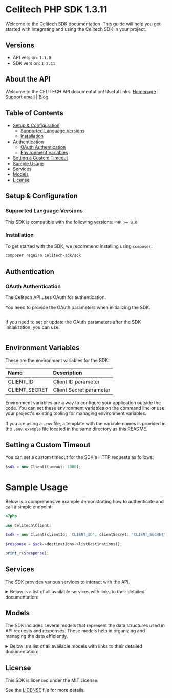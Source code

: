 # Celitech PHP SDK 1.3.11


Welcome to the Celitech SDK documentation. This guide will help you get started with integrating and using the Celitech SDK in your project.

## Versions

- API version: `1.1.0`
- SDK version: `1.3.11`

## About the API

Welcome to the CELITECH API documentation!  Useful links: [Homepage](https://www.celitech.com) | [Support email](mailto:support@celitech.com) | [Blog](https://www.celitech.com/blog/) 

## Table of Contents
- [Setup & Configuration](#setup--configuration)
	- [Supported Language Versions](#supported-language-versions)
	- [Installation](#installation)
- [Authentication](#authentication)
	- [OAuth Authentication](#oauth-authentication)
  - [Environment Variables](#environment-variables)
- [Setting a Custom Timeout](#setting-a-custom-timeout)
- [Sample Usage](#sample-usage)
- [Services](#services)
- [Models](#models)
- [License](#license)

## Setup & Configuration

### Supported Language Versions

This SDK is compatible with the following versions: `PHP >= 8.0`

### Installation

To get started with the SDK, we recommend installing using `composer`:

```bash
composer require celitech-sdk/sdk
```

## Authentication


### OAuth Authentication

The Celitech API uses OAuth for authentication.

You need to provide the OAuth parameters when initializing the SDK.

```php

```

If you need to set or update the OAuth parameters after the SDK initialization, you can use:

```php

```


## Environment Variables

These are the environment variables for the SDK:

| Name      | Description  |
| :-------- | :----------- |
| CLIENT_ID | Client ID parameter |
| CLIENT_SECRET | Client Secret parameter |

Environment variables are a way to configure your application outside the code. You can set these environment variables on the command line or use your project's existing tooling for managing environment variables.

If you are using a `.env` file, a template with the variable names is provided in the `.env.example` file located in the same directory as this README.

## Setting a Custom Timeout

You can set a custom timeout for the SDK's HTTP requests as follows:

```php
$sdk = new Client(timeout: 1000);
```

# Sample Usage

Below is a comprehensive example demonstrating how to authenticate and call a simple endpoint:

```php
<?php

use Celitech\Client;

$sdk = new Client(clientId: 'CLIENT_ID', clientSecret: 'CLIENT_SECRET');

$response = $sdk->destinations->listDestinations();

print_r($response);

```

## Services

The SDK provides various services to interact with the API.

<details> 
<summary>Below is a list of all available services with links to their detailed documentation:</summary>

| Name |
| :--- |
| [OAuth](documentation/services/OAuth.md) |
| [Destinations](documentation/services/Destinations.md) |
| [Packages](documentation/services/Packages.md) |
| [Purchases](documentation/services/Purchases.md) |
| [ESim](documentation/services/ESim.md) |
</details>

## Models

The SDK includes several models that represent the data structures used in API requests and responses. These models help in organizing and managing the data efficiently.

<details> 
<summary>Below is a list of all available models with links to their detailed documentation:</summary>

| Name       | Description |
| :--------- | :---------- |
| [GetAccessTokenRequest](documentation/models/GetAccessTokenRequest.md) |  |
| [GetAccessTokenOkResponse](documentation/models/GetAccessTokenOkResponse.md) |  |
| [ListDestinationsOkResponse](documentation/models/ListDestinationsOkResponse.md) |  |
| [ListPackagesOkResponse](documentation/models/ListPackagesOkResponse.md) |  |
| [ListPurchasesOkResponse](documentation/models/ListPurchasesOkResponse.md) |  |
| [CreatePurchaseRequest](documentation/models/CreatePurchaseRequest.md) |  |
| [CreatePurchaseOkResponse](documentation/models/CreatePurchaseOkResponse.md) |  |
| [TopUpEsimRequest](documentation/models/TopUpEsimRequest.md) |  |
| [TopUpEsimOkResponse](documentation/models/TopUpEsimOkResponse.md) |  |
| [EditPurchaseRequest](documentation/models/EditPurchaseRequest.md) |  |
| [EditPurchaseOkResponse](documentation/models/EditPurchaseOkResponse.md) |  |
| [GetPurchaseConsumptionOkResponse](documentation/models/GetPurchaseConsumptionOkResponse.md) |  |
| [GetEsimOkResponse](documentation/models/GetEsimOkResponse.md) |  |
| [GetEsimDeviceOkResponse](documentation/models/GetEsimDeviceOkResponse.md) |  |
| [GetEsimHistoryOkResponse](documentation/models/GetEsimHistoryOkResponse.md) |  |
| [GetEsimMacOkResponse](documentation/models/GetEsimMacOkResponse.md) |  |
| [GrantType](documentation/models/GrantType.md) |  |
| [Destinations](documentation/models/Destinations.md) |  |
| [Packages](documentation/models/Packages.md) |  |
| [Purchases](documentation/models/Purchases.md) |  |
| [Package](documentation/models/Package.md) |  |
| [PurchasesEsim](documentation/models/PurchasesEsim.md) |  |
| [CreatePurchaseOkResponsePurchase](documentation/models/CreatePurchaseOkResponsePurchase.md) |  |
| [CreatePurchaseOkResponseProfile](documentation/models/CreatePurchaseOkResponseProfile.md) |  |
| [TopUpEsimOkResponsePurchase](documentation/models/TopUpEsimOkResponsePurchase.md) |  |
| [TopUpEsimOkResponseProfile](documentation/models/TopUpEsimOkResponseProfile.md) |  |
| [GetEsimOkResponseEsim](documentation/models/GetEsimOkResponseEsim.md) |  |
| [Device](documentation/models/Device.md) |  |
| [GetEsimHistoryOkResponseEsim](documentation/models/GetEsimHistoryOkResponseEsim.md) |  |
| [History](documentation/models/History.md) |  |
| [GetEsimMacOkResponseEsim](documentation/models/GetEsimMacOkResponseEsim.md) |  |
</details>

## License

This SDK is licensed under the MIT License.

See the [LICENSE](LICENSE) file for more details.


